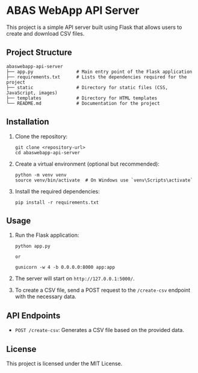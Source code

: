 # ABAS WebApp API Server

This project is a simple API server built using Flask that allows users to create and download CSV files.

## Project Structure

```
abaswebapp-api-server
├── app.py                # Main entry point of the Flask application
├── requirements.txt      # Lists the dependencies required for the project
├── static                # Directory for static files (CSS, JavaScript, images)
├── templates             # Directory for HTML templates
└── README.md             # Documentation for the project
```

## Installation

1. Clone the repository:
   ```
   git clone <repository-url>
   cd abaswebapp-api-server
   ```

2. Create a virtual environment (optional but recommended):
   ```
   python -m venv venv
   source venv/bin/activate  # On Windows use `venv\Scripts\activate`
   ```

3. Install the required dependencies:
   ```
   pip install -r requirements.txt
   ```

## Usage

1. Run the Flask application:
   ```
   python app.py

   or 

   gunicorn -w 4 -b 0.0.0.0:8000 app:app
   ```



2. The server will start on `http://127.0.0.1:5000/`.

3. To create a CSV file, send a POST request to the `/create-csv` endpoint with the necessary data.

## API Endpoints

- `POST /create-csv`: Generates a CSV file based on the provided data.

## License

This project is licensed under the MIT License.